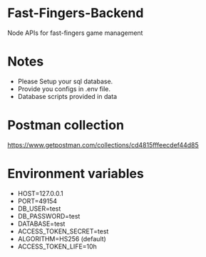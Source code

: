 # Fast-Fingers-Backend
Node APIs for fast-fingers game management

# Notes
* Please Setup your sql database.
* Provide you configs in .env file.
* Database scripts provided in data

# Postman collection
https://www.getpostman.com/collections/cd4815fffeecdef44d85

# Environment variables
* HOST=127.0.0.1
* PORT=49154
* DB_USER=test
* DB_PASSWORD=test
* DATABASE=test
* ACCESS_TOKEN_SECRET=test
* ALGORITHM=HS256 (default)
* ACCESS_TOKEN_LIFE=10h
